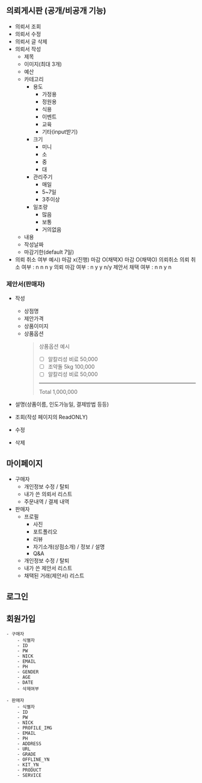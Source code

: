 ## 의뢰게시판 (공개/비공개 기능)
- 의뢰서 조회
- 의뢰서 수정
- 의뢰서 글 삭제
- 의뢰서 작성
    - 제목
    - 이미지(최대 3개)
    - 예산
    - 카테고리
        - 용도
            - 가정용
            - 정원용
            - 식용
            - 이벤트
            - 교육
            - 기타(input받기)
        - 크기
            - 미니
            - 소
            - 중
            - 대
        - 관리주기
            - 매일
            - 5~7일
            - 3주이상
        - 일조량
            - 많음
            - 보통
            - 거의없음
    - 내용
    - 작성날짜
    - 마감기한(default 7일)
- 의뢰 취소 여부
예시)
                마감 x(진행) 마감 O(채택X) 마감 O(채택O)  의뢰취소
의뢰 취소 여부   :   n              n           n           y
의뢰 마감 여부   :   n              y           y          n/y
제안서 채택 여부 :   n              n           y           n



### 제안서(판매자)
- 작성
    - 상점명
    - 제안가격
    - 상품이미지
    - 상품옵션
        > 상품옵션 예시
        > - [ ] 알칼리성 비료  50,000
        > - [ ] 조약돌 5kg 100,000
        > - [ ] 알칼리성 비료  50,000
        > ---
        >Total 1,000,000
        
- 설명(상품이름, 인도가능일, 결제방법 등등)
- 조회(작성 페이지의 ReadONLY)
- 수정
- 삭제
    
## 마이페이지
- 구매자
    - 개인정보 수정 / 탈퇴
    - 내가 쓴 의뢰서 리스트
    - 주문내역 / 결제 내역
- 판매자
    - 프로필
        - 사진
        - 포트폴리오
        - 리뷰
        - 자기소개(상점소개) / 정보 / 설명
        - Q&A
    - 개인정보 수정 / 탈퇴
    - 내가 쓴 제안서 리스트
    - 채택된 거래(제안서) 리스트


## 로그인

## 회원가입
    - 구매자
        - 식별자
        - ID
        - PW
        - NICK
        - EMAIL
        - PH
        - GENDER
        - AGE
        - DATE
        - 삭제여부

    - 판매자
        - 식별자
        - ID
        - PW
        - NICK
        - PROFILE_IMG
        - EMAIL
        - PH
        - ADDRESS
        - URL
        - GRADE
        - OFFLINE_YN
        - KIT_YN
        - PRODUCT
        - SERVICE




